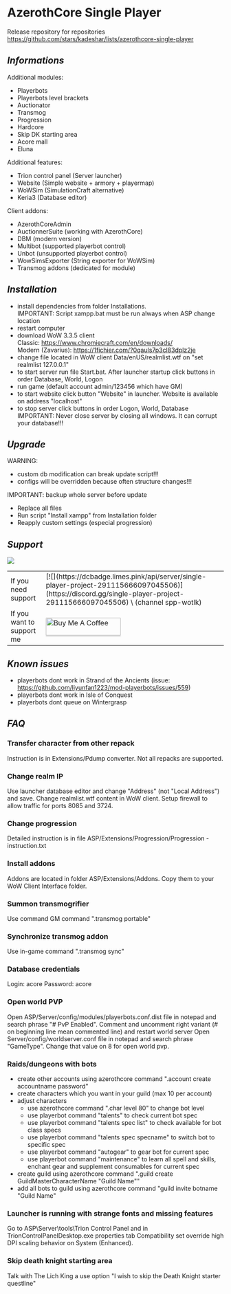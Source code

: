 # AzerothCore Single Player

Release repository for repositories https://github.com/stars/kadeshar/lists/azerothcore-single-player

## _**Informations**_

Additional modules:
- Playerbots
- Playerbots level brackets
- Auctionator
- Transmog
- Progression
- Hardcore
- Skip DK starting area
- Acore mall
- Eluna

Additional features:
- Trion control panel (Server launcher)
- Website (Simple website + armory + playermap)
- WoWSim (SimulationCraft alternative)
- Keria3 (Database editor)

Client addons:
- AzerothCoreAdmin
- AuctionnerSuite (working with AzerothCore)
- DBM (modern version)
- Multibot (supported playerbot control)
- Unbot (unsupported playerbot control)
- WowSimsExporter (String exporter for WoWSim)
- Transmog addons (dedicated for module)

## _**Installation**_

- install dependencies from folder Installations. \
IMPORTANT: Script xampp.bat must be run always when ASP change location
- restart computer
- download WoW 3.3.5 client\
	Classic: https://www.chromiecraft.com/en/downloads/ \
	Modern (Zavarius): https://1fichier.com/?0qauls7p3cl83dplz2je
- change file located in WoW client Data/enUS/realmlist.wtf on "set realmlist 127.0.0.1"
- to start server run file Start.bat. After launcher startup click buttons in order Database, World, Logon
- run game (default account admin/123456 which have GM)
- to start website click button "Website" in launcher. Website is available on address "localhost" 
- to stop server click buttons in order  Logon, World, Database\
IMPORTANT: Never close server by closing all windows. It can corrupt your database!!!

## _**Upgrade**_
WARNING:
- custom db modification can break update script!!!
- configs will be overridden because often structure changes!!! 

IMPORTANT: backup whole server before update

- Replace all files
- Run script "Install xampp" from Installation folder
- Reapply custom settings (especial progression)

## _**Support**_

[![](https://dcbadge.limes.pink/api/server/single-player-project-291115666097045506)](https://discord.gg/single-player-project-291115666097045506)
<table>
  <tbody>
    <tr>
      <td>If you need support</td>
      <td> [![](https://dcbadge.limes.pink/api/server/single-player-project-291115666097045506)](https://discord.gg/single-player-project-291115666097045506) \ (channel spp-wotlk)</td>
    </tr>
    <tr>
      <td>If you want to support me</td>
      <td><a href="https://buymeacoffee.com/kadeshar" target="_blank"><img src="https://www.buymeacoffee.com/assets/img/custom_images/orange_img.png" alt="Buy Me A Coffee" style="height: 41px !important;width: 174px !important;box-shadow: 0px 3px 2px 0px rgba(190, 190, 190, 0.5) !important;-webkit-box-shadow: 0px 3px 2px 0px rgba(190, 190, 190, 0.5) !important;" ></a></td>
    </tr>
  </tbody>
</table>

## _**Known issues**_
- playerbots dont work in Strand of the Ancients (issue: https://github.com/liyunfan1223/mod-playerbots/issues/559)
- playerbots dont work in Isle of Conquest
- playerbots dont queue on Wintergrasp

## _**FAQ**_

### Transfer character from other repack
Instruction is in Extensions/Pdump converter. Not all repacks are supported.

### Change realm IP
Use launcher database editor and change "Address" (not "Local Address") and save. Change realmlist.wtf content in WoW client. Setup firewall to allow traffic for ports 8085 and 3724.

### Change progression
Detailed instruction is in file ASP/Extensions/Progression/Progression - instruction.txt

### Install addons
Addons are located in folder ASP/Extensions/Addons. Copy them to your WoW Client Interface folder.

### Summon transmogrifier
Use command GM command ".transmog portable"

### Synchronize transmog addon
Use in-game command ".transmog sync"

### Database credentials
Login: acore
Password: acore

### Open world PVP
Open ASP/Server/config/modules/playerbots.conf.dist file in notepad and search phrase "# PvP Enabled".
Comment and uncomment right variant (# on beginning line mean commented line) and restart world server
Open Server/config/worldserver.conf file in notepad and search phrase "GameType".
Change that value on 8 for open world pvp.

### Raids/dungeons with bots
- create other accounts using azerothcore command ".account create accountname password"
- create characters which you want in your guild (max 10 per account)
- adjust characters
	- use azerothcore command ".char level 80" to change bot level
	- use playerbot command "talents" to check current bot spec
	- use playerbot command "talents spec list" to check available for bot class specs
	- use playerbot command "talents spec specname" to switch bot to specific spec
	- use playerbot command "autogear" to gear bot for current spec
	- use playerbot command "maintenance" to learn all spell and skills, enchant gear and supplement consumables for current spec
- create guild using azerothcore command ".guild create GuildMasterCharacterName "Guild Name""
- add all bots to guild using azerothcore command "guild invite botname "Guild Name"

### Launcher is running with strange fonts and missing features
Go to ASP\Server\tools\Trion Control Panel and in TrionControlPanelDesktop.exe properties tab Compatibility set override high DPI scaling behavior on System (Enhanced).

### Skip death knight starting area
Talk with The Lich King a use option "I wish to skip the Death Knight starter questline"
